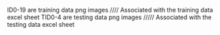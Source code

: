 ID0-19 are training data png images //// Associated with the training data excel sheet
TID0-4 are testing data png images ///// Associated with the testing data excel sheet
